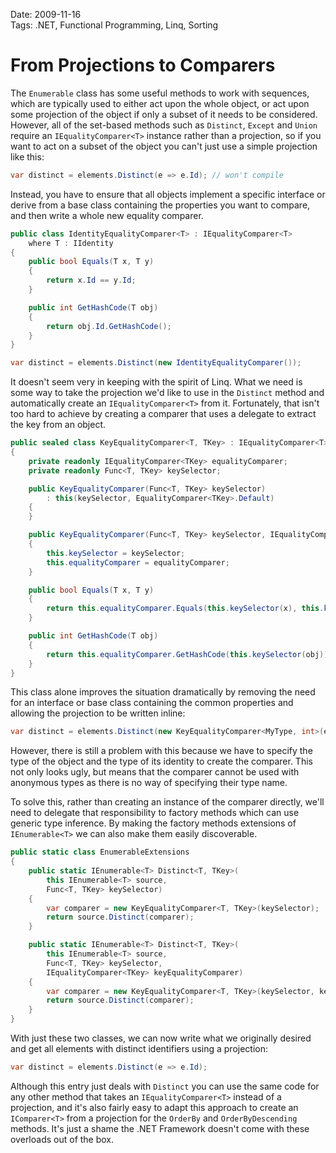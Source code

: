 Date: 2009-11-16  
Tags: .NET, Functional Programming, Linq, Sorting  

# From Projections to Comparers

The `Enumerable` class has some useful methods to work with sequences, which are typically used to either act upon the whole object, or act upon some projection of the object if only a subset of it needs to be considered. However, all of the set-based methods such as `Distinct`, `Except` and `Union` require an `IEqualityComparer<T>` instance rather than a projection, so if you want to act on a subset of the object you can't just use a simple projection like this:

~~~ csharp
var distinct = elements.Distinct(e => e.Id); // won't compile
~~~

Instead, you have to ensure that all objects implement a specific interface or derive from a base class containing the properties you want to compare, and then write a whole new equality comparer.

~~~ csharp
public class IdentityEqualityComparer<T> : IEqualityComparer<T>
    where T : IIdentity
{
    public bool Equals(T x, T y)
    {
        return x.Id == y.Id;
    }

    public int GetHashCode(T obj)
    {
        return obj.Id.GetHashCode();
    }
}

var distinct = elements.Distinct(new IdentityEqualityComparer());
~~~

It doesn't seem very in keeping with the spirit of Linq. What we need is some way to take the projection we'd like to use in the `Distinct` method and automatically create an `IEqualityComparer<T>` from it. Fortunately, that isn't too hard to achieve by creating a comparer that uses a delegate to extract the key from an object.

~~~ csharp
public sealed class KeyEqualityComparer<T, TKey> : IEqualityComparer<T>
{
    private readonly IEqualityComparer<TKey> equalityComparer;
    private readonly Func<T, TKey> keySelector;

    public KeyEqualityComparer(Func<T, TKey> keySelector)
        : this(keySelector, EqualityComparer<TKey>.Default)
    {
    }

    public KeyEqualityComparer(Func<T, TKey> keySelector, IEqualityComparer<TKey> equalityComparer)
    {
        this.keySelector = keySelector;
        this.equalityComparer = equalityComparer;
    }

    public bool Equals(T x, T y)
    {
        return this.equalityComparer.Equals(this.keySelector(x), this.keySelector(y));
    }

    public int GetHashCode(T obj)
    {
        return this.equalityComparer.GetHashCode(this.keySelector(obj));
    }
}
~~~

This class alone improves the situation dramatically by removing the need for an interface or base class containing the common properties and allowing the projection to be written inline:

~~~ csharp
var distinct = elements.Distinct(new KeyEqualityComparer<MyType, int>(e => e.Id));
~~~

However, there is still a problem with this because we have to specify the type of the object and the type of its identity to create the comparer. This not only looks ugly, but means that the comparer cannot be used with anonymous types as there is no way of specifying their type name.

To solve this, rather than creating an instance of the comparer directly, we'll need to delegate that responsibility to factory methods which can use generic type inference. By making the factory methods extensions of `IEnumerable<T>` we can also make them easily discoverable.

~~~ csharp
public static class EnumerableExtensions
{    
    public static IEnumerable<T> Distinct<T, TKey>(
        this IEnumerable<T> source, 
        Func<T, TKey> keySelector)
    {
        var comparer = new KeyEqualityComparer<T, TKey>(keySelector);
        return source.Distinct(comparer);
    }

    public static IEnumerable<T> Distinct<T, TKey>(
        this IEnumerable<T> source, 
        Func<T, TKey> keySelector, 
        IEqualityComparer<TKey> keyEqualityComparer)
    {
        var comparer = new KeyEqualityComparer<T, TKey>(keySelector, keyEqualityComparer);
        return source.Distinct(comparer);
    }
}
~~~

With just these two classes, we can now write what we originally desired and get all elements with distinct identifiers using a projection:

~~~ csharp
var distinct = elements.Distinct(e => e.Id);
~~~

Although this entry just deals with `Distinct` you can use the same code for any other method that takes an `IEqualityComparer<T>` instead of a projection, and it's also fairly easy to adapt this approach to create an `IComparer<T>` from a projection for the `OrderBy` and `OrderByDescending` methods. It's just a shame the .NET Framework doesn't come with these overloads out of the box.